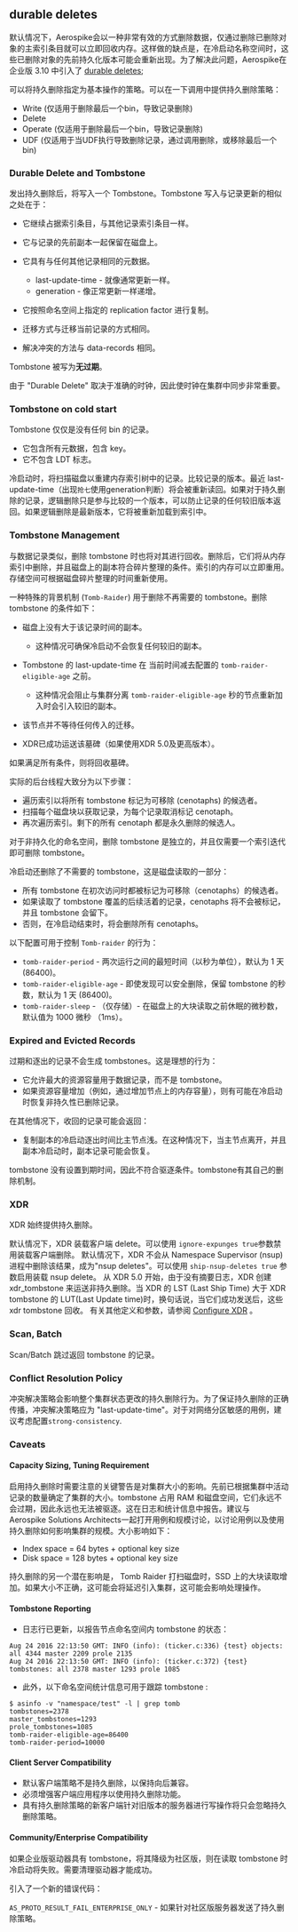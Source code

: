 ## durable deletes

默认情况下，Aerospike会以一种非常有效的方式删除数据，仅通过删除已删除对象的主索引条目就可以立即回收内存。这样做的缺点是，在冷启动名称空间时，这些已删除对象的先前持久化版本可能会重新出现。为了解决此问题，Aerospike在企业版
3.10 中引入了 [durable deletes](https://www.aerospike.com/docs/guide/durable_deletes.html);

可以将持久删除指定为基本操作的策略。可以在一下调用中提供持久删除策略：

- Write (仅适用于删除最后一个bin，导致记录删除)
- Delete
- Operate (仅适用于删除最后一个bin，导致记录删除)
- UDF (仅适用于当UDF执行导致删除记录，通过调用删除，或移除最后一个bin)

### Durable Delete and Tombstone

发出持久删除后，将写入一个 Tombstone。Tombstone 写入与记录更新的相似之处在于：

- 它继续占据索引条目，与其他记录索引条目一样。
- 它与记录的先前副本一起保留在磁盘上。
- 它具有与任何其他记录相同的元数据。

    - last-update-time - 就像通常更新一样。
    - generation - 像正常更新一样递增。

- 它按照命名空间上指定的 replication factor 进行复制。
- 迁移方式与迁移当前记录的方式相同。
- 解决冲突的方法与 data-records 相同。

Tombstone 被写为**无过期**。

由于 "Durable Delete" 取决于准确的时钟，因此使时钟在集群中同步非常重要。

### Tombstone on cold start

Tombstone 仅仅是没有任何 bin 的记录。

- 它包含所有元数据，包含 key。
- 它不包含 LDT 标志。

冷启动时，将扫描磁盘以重建内存索引树中的记录。比较记录的版本。最近 last-update-time（出现`抢七`使用generation判断）将会被重新读回。如果对于持久删除的记录，逻辑删除只是参与比较的一个版本，可以防止记录的任何较旧版本返回。如果逻辑删除是最新版本，它将被重新加载到索引中。

### Tombstone Management
与数据记录类似，删除 tombstone 时也将对其进行回收。删除后，它们将从内存索引中删除，并且磁盘上的副本符合碎片整理的条件。索引的内存可以立即重用。存储空间可根据磁盘碎片整理的时间重新使用。

一种特殊的背景机制 (`Tomb-Raider`) 用于删除不再需要的 tombstone。删除 tombstone 的条件如下：

- 磁盘上没有大于该记录时间的副本。

  - 这种情况可确保冷启动不会恢复任何较旧的副本。
  
- Tombstone 的 last-update-time 在 当前时间减去配置的 `tomb-raider-eligible-age` 之前。

  - 这种情况会阻止与集群分离 `tomb-raider-eligible-age` 秒的节点重新加入时会引入较旧的副本。
  
- 该节点并不等待任何传入的迁移。
- XDR已成功运送该墓碑（如果使用XDR 5.0及更高版本）。

如果满足所有条件，则将回收墓碑。

实际的后台线程大致分为以下步骤：

- 遍历索引以将所有 tombstone 标记为可移除 (cenotaphs) 的候选者。
- 扫描每个磁盘块以获取记录，为每个记录取消标记 cenotaph。
- 再次遍历索引。剩下的所有 cenotaph 都是永久删除的候选人。

对于非持久化的命名空间，删除 tombstone 是独立的，并且仅需要一个索引迭代即可删除 tombstone。

冷启动还删除了不需要的 tombstone，这是磁盘读取的一部分：

- 所有 tombstone 在初次访问时都被标记为可移除（cenotaphs）的候选者。
- 如果读取了 tombstone 覆盖的后续活着的记录，cenotaphs 将不会被标记，并且 tombstone 会留下。
- 否则，在冷启动结束时，将会删除所有 cenotaphs。

以下配置可用于控制 `Tomb-raider` 的行为：
- `tomb-raider-period` - 两次运行之间的最短时间（以秒为单位），默认为 1 天 (86400)。
- `tomb-raider-eligible-age` - 即使发现可以安全删除，保留 tombstone 的秒数，默认为 1 天 (86400)。
- `tomb-raider-sleep` - （仅存储）- 在磁盘上的大块读取之前休眠的微秒数，默认值为 1000 微秒 （1ms）。


### Expired and Evicted Records

过期和逐出的记录不会生成 tombstones。这是理想的行为：

- 它允许最大的资源容量用于数据记录，而不是 tombstone。
- 如果资源容量增加（例如，通过增加节点上的内存容量），则有可能在冷启动时恢复非持久性已删除记录。

在其他情况下，收回的记录可能会返回：

- 复制副本的冷启动逐出时间比主节点浅。在这种情况下，当主节点离开，并且副本冷启动时，副本记录可能会恢复。

tombstone 没有设置到期时间，因此不符合驱逐条件。tombstone有其自己的删除机制。

### XDR 
XDR 始终提供持久删除。

默认情况下，XDR 装载客户端 delete。可以使用 `ignore-expunges true`参数禁用装载客户端删除。
默认情况下，XDR 不会从 Namespace Supervisor (nsup) 进程中删除该结果，成为"nsup deletes"。可以使用 `ship-nsup-deletes true` 参数启用装载 nsup delete。
从 XDR 5.0 开始，由于没有摘要日志，XDR 创建 xdr_tombstone 来运送非持久删除。当 XDR 的 LST (Last Ship Time) 大于 XDR tombstone 的 LUT(Last Update time)时，换句话说，当它们成功发送后，这些 xdr tombstone 回收。
有关其他定义和参数，请参阅 [Configure XDR](https://www.aerospike.com/docs/operations/configure/cross-datacenter/index.html) 。


### Scan, Batch
Scan/Batch 跳过返回 tombstone 的记录。


### Conflict Resolution Policy
冲突解决策略会影响整个集群状态更改的持久删除行为。为了保证持久删除的正确传播，冲突解决策略应为 "last-update-time"。对于对网络分区敏感的用例，建议考虑配置`strong-consistency`.


### Caveats

#### Capacity Sizing, Tuning Requirement

启用持久删除时需要注意的关键警告是对集群大小的影响。先前已根据集群中活动记录的数量确定了集群的大小。tombstone 占用 RAM 和磁盘空间，它们永远不会过期，因此永远也无法被驱逐。这在日志和统计信息中报告。建议与 Aerospike Solutions Architects一起打开用例和规模讨论，以讨论用例以及使用持久删除如何影响集群的规模。大小影响如下：

- Index space = 64 bytes + optional key size
- Disk space = 128 bytes + optional key size

持久删除的另一个潜在影响是， Tomb Raider 打扫磁盘时，SSD 上的大块读取增加。如果大小不正确，这可能会将延迟引入集群，这可能会影响处理操作。

#### Tombstone Reporting
- 日志行已更新，以报告节点命名空间内 tombstone 的状态：
```log
Aug 24 2016 22:13:50 GMT: INFO (info): (ticker.c:336) {test} objects: all 4344 master 2209 prole 2135
Aug 24 2016 22:13:50 GMT: INFO (info): (ticker.c:372) {test} tombstones: all 2378 master 1293 prole 1085
```

- 此外，以下命名空间统计信息可用于跟踪 tombstone :
```log
$ asinfo -v "namespace/test" -l | grep tomb
tombstones=2378
master_tombstones=1293
prole_tombstones=1085
tomb-raider-eligible-age=86400
tomb-raider-period=10000
```

#### Client Server Compatibility

- 默认客户端策略不是持久删除，以保持向后兼容。
- 必须增强客户端应用程序以使用持久删除功能。
- 具有持久删除策略的新客户端针对旧版本的服务器进行写操作将只会忽略持久删除策略。

#### Community/Enterprise Compatibility
如果企业版驱动器具有 tombstone，将其降级为社区版，则在读取 tombstone 时冷启动将失败。需要清理驱动器才能成功。

引入了一个新的错误代码：

`AS_PROTO_RESULT_FAIL_ENTERPRISE_ONLY` - 如果针对社区版服务器发送了持久删除策略。